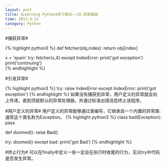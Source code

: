 ```yaml
---
layout: post
title: 《Learning Python》学习笔记——29.异常基础
time: 2013-3-13
category: Python
---
```


#捕获异常#

{% highlight python3 %}
def fetcher(obj,index):
  return obj[index]

x = 'spam'
try:
  fetcher(x,4)
except IndexError:
  print('got exception')
print('continuing')  
{% endhighlight %}


#引发异常#

{% highlight python3 %}
try:
  raise IndexError
except IndexError:
  print('got exception')
{% endhighlight %}
如果没有捕获到异常，用户定义的异常就会向上传递，直到顶层默认的异常处理器，并通过标准出错消息终止该程序。

#用户定义的异常#
用户定义的异常能够通过类编写，它继承自一个内置的异常类:通常这个类名称为Exception。
{% highlight python3 %}
class bad(Exception):
  pass

def doomed():
  raise Bad()

try:
  doomed()
except bad:
  print('got Bad')
{% endhighlight %}

#终止行为#
可以在finally中定义一些一定会在执行时收尾的行为，无论try中代码是否发生异常。
